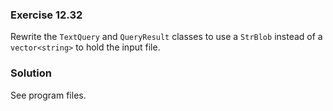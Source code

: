 ### Exercise 12.32

Rewrite the `TextQuery` and `QueryResult` classes to use a `StrBlob` instead of
a `vector<string>` to hold the input file.

### Solution

See program files.
